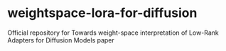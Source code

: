 # weightspace-lora-for-diffusion
Official repository for Towards weight-space interpretation of Low-Rank Adapters for Diffusion Models paper
